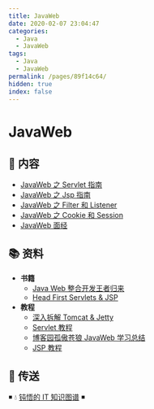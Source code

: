 ```yaml
---
title: JavaWeb
date: 2020-02-07 23:04:47
categories:
  - Java
  - JavaWeb
tags:
  - Java
  - JavaWeb
permalink: /pages/89f14c64/
hidden: true
index: false
---
```


# JavaWeb

## 📖 内容

- [JavaWeb 之 Servlet 指南](JavaWeb_Servlet.md)
- [JavaWeb 之 Jsp 指南](JavaWeb_Servlet.md)
- [JavaWeb 之 Filter 和 Listener](JavaWeb_Filter_Listener.md)
- [JavaWeb 之 Cookie 和 Session](JavaWeb_Cookie_Session.md)
- [JavaWeb 面经](JavaWeb_面经.md)

## 📚 资料

- **书籍**
  - [Java Web 整合开发王者归来](https://book.douban.com/subject/4189495/)
  - [Head First Servlets & JSP](https://book.douban.com/subject/1942934/)
- **教程**
  - [深入拆解 Tomcat & Jetty](https://time.geekbang.org/column/intro/100027701)
  - [Servlet 教程](https://www.runoob.com/servlet/servlet-tutorial.html)
  - [博客园孤傲苍狼 JavaWeb 学习总结](https://www.cnblogs.com/xdp-gacl/tag/JavaWeb%E5%AD%A6%E4%B9%A0%E6%80%BB%E7%BB%93/)
  - [JSP 教程](https://www.runoob.com/jsp/jsp-tutorial.html)

## 🚪 传送

◾ 💧 [钝悟的 IT 知识图谱](https://dunwu.github.io/waterdrop/) ◾